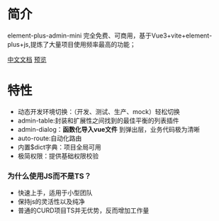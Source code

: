 # 简介
 element-plus-admin-mini 完全免费、可商用，基于Vue3+vite+element-plus+js,提炼了大量项目使用频率最高的功能；

[中文文档](http://admin-mini.gitee.io/element-plus-admin-mini-docs/)
[预览](http://admin-mini.gitee.io/element-plus-admin-mini-pure/)

# 特性
- 动态开发环境切换：（开发、测试、生产、mock）轻松切换
- admin-table:封装和扩展性之间找到的最佳平衡的列表插件
- admin-dialog：**函数化导入vue文件** 到弹出层，业务代码极为清晰
- auto-route:自动化路由
- 内置$dict字典：项目全局可用
- 极简权限：提供基础权限校验


### 为什么使用JS而不是TS？
- 快速上手，适用于小型团队
- 保持js的灵活性以及纯净
- 普通的CURD项目TS并无优势，反而增加工作量


